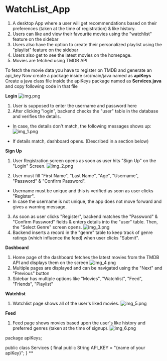 # WatchList_App

1. A desktop App where a user will get recommendations based on their preferences (taken at the time of registration) & like history.
2. Users can like and view their favourite movies using the "watchlist" feature on the sidebar
3. Users also have the option to create their personalized playlist using the "playlist" feature on the sidebar
4. Users also get to see the latest movies on the homepage.
5. Movies are fetched using TMDB API

To fetch the movie data you have to register on TMDB and generate an  api_key
Now create a package inside src/main/java named as **apiKeys**
Create a java class file inside the apiKeys package named as **Services.java**
and copy following code in that file

**Login**
![img.png](img.png)
1. User is supposed to enter the username and password here
2. After clicking "login", backend checks the "user" table in the database and verifies the details.

- In case, the details don't match, the following messages shows up:
![img_1.png](src/main/resources/images/img_1.png)

- If details match, dashboard opens. (Described in a section below)

**Sign Up**
1. User Registration screen opens as soon as user hits "Sign Up" on the "Login" Screen.
![img_2.png](src/main/resources/images/img_2.png)

2. User must fill "First Name", "Last Name", "Age", "Username", "Password" & "Confirm Password".
- Username must be unique and this is verified as soon as user clicks "Register".
- In case the username is not unique, the app does not move forward and gives a warning message.
3. As soon as user clicks "Register", backend matches the "Password" & "Confirm Password" fields & enters details into the "user" table. Then, the "Select Genre" screen opens.
![img_3.png](src/main/resources/images/img_3.png)
4. Backend inserts a record in the "genre" table to keep track of genre ratings (which influence the feed) when user clicks "Submit".


**Dashboard**
1. Home page of the dashboard fetches the latest movies from the TMDB API and displays them on the screen
![img_4.png](src/main/resources/images/img_4.png)
2. Multiple pages are displayed and can be navigated using the "Next" and "Previous" button
3. Sidebar has multiple options like "Movies", "Watchlist", "Feed", "Friends", "Playlist"

**Watchlist**
1. Watchlist page shows all of the user's liked movies.
![img_5.png](src/main/resources/images/img_5.png)

**Feed**
1. Feed page shows movies based upon the user's like history and preferred genres (taken at the time of signup).
![img_6.png](src/main/resources/images/img_6.png)


package apiKeys;

public class Services {
    final public String API_KEY = "{name of your apiKey}";
}
**
